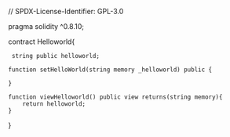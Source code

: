 // SPDX-License-Identifier: GPL-3.0

pragma solidity ^0.8.10;

contract Helloworld{

     string public helloworld;

    function setHelloWorld(string memory _helloworld) public {
        
    }

    function viewHelloworld() public view returns(string memory){
        return helloworld;
    }
}    

